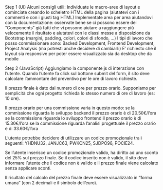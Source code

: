 Step 1 (UI)
Alcuni consigli utili:
Individuate le macro-aree di layout e cominciate creando lo scheletro HTML della pagina (aiutatevi con i commenti <!-- --> e con i giusti tag HTML)
Implementate area per area aiutandovi con la documentazione: osservate bene se ci possono essere dei “Components” già fatti che vi possono aiutare a raggiungere più velocemente il risultato e aiutatevi con le classi messe a disposizione da Bootstrap (margini, padding, colori, colori di sfondo, ...)
I tipi di lavoro che posso commissionare sono: Backed Development, Frontend Development, Project Analysis (ma potresti anche decidere di cambiarli)
E’ richiesto che il layout sia responsive per poter essere visualizzato sia da desktop che da mobile


Step 2 (JavaScript)
Aggiungiamo la componente js di interazione con l’utente.
Quando l’utente fa click sul bottone submit del form, il sito deve calcolare l’ammontare del preventivo per le ore di lavoro richieste. 

Il prezzo finale è dato dal numero di ore per prezzo orario. Supponiamo per semplicità che ogni progetto richieda lo stesso numero di ore di lavoro (es: 10 ore).

Il prezzo orario per una commissione varia in questo modo:
se la commissione riguarda lo sviluppo backend il prezzo orario è di 20.50€/l’ora
se la commissione riguarda lo sviluppo frontend il prezzo orario è di 15.30€/l’ora
se la commissione riguarda l’analisi progettuale il prezzo orario è di 33.60€/l’ora

L’utente potrebbe decidere di utilizzare un codice promozionale tra i seguenti: YHDNU32, JANJC63, PWKCN25, SJDPO96, POCIE24.

Se l’utente inserisce un codice promozionale valido, ha diritto ad uno sconto del 25% sul prezzo finale. Se il codice inserito non è valido, il sito deve informare l’utente che il codice non è valido e il prezzo finale viene calcolato senza applicare sconti.

Il risultato del calcolo del prezzo finale deve essere visualizzato in “forma umana” (con 2 decimali e il simbolo dell’euro).
